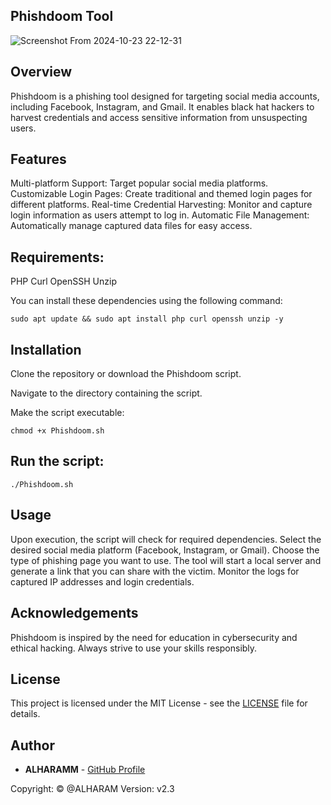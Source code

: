 ## Phishdoom Tool

![Screenshot From 2024-10-23 22-12-31](https://github.com/user-attachments/assets/2983f27f-22cc-4edb-b70f-a5105d6a66cc)

## Overview

Phishdoom is a phishing tool designed for targeting social media accounts, including Facebook, Instagram, and Gmail. It enables black hat hackers to harvest credentials and access sensitive information from unsuspecting users.

## Features

Multi-platform Support: Target popular social media platforms.
Customizable Login Pages: Create traditional and themed login pages for different platforms.
Real-time Credential Harvesting: Monitor and capture login information as users attempt to log in.
Automatic File Management: Automatically manage captured data files for easy access.

## Requirements:

PHP
Curl
OpenSSH
Unzip

You can install these dependencies using the following command:

`sudo apt update && sudo apt install php curl openssh unzip -y`

## Installation

Clone the repository or download the Phishdoom script.

Navigate to the directory containing the script.

Make the script executable:

`chmod +x Phishdoom.sh`

## Run the script:

`./Phishdoom.sh`

## Usage

Upon execution, the script will check for required dependencies.
Select the desired social media platform (Facebook, Instagram, or Gmail).
Choose the type of phishing page you want to use.
The tool will start a local server and generate a link that you can share with the victim.
Monitor the logs for captured IP addresses and login credentials.

## Acknowledgements

Phishdoom is inspired by the need for education in cybersecurity and ethical hacking. Always strive to use your skills responsibly.
## License

This project is licensed under the MIT License - see the [LICENSE](LICENSE) file for details.

## Author

- **ALHARAMM** - [GitHub Profile](https://github.com/ALHARAMM)

Copyright: © @ALHARAM
Version: v2.3
